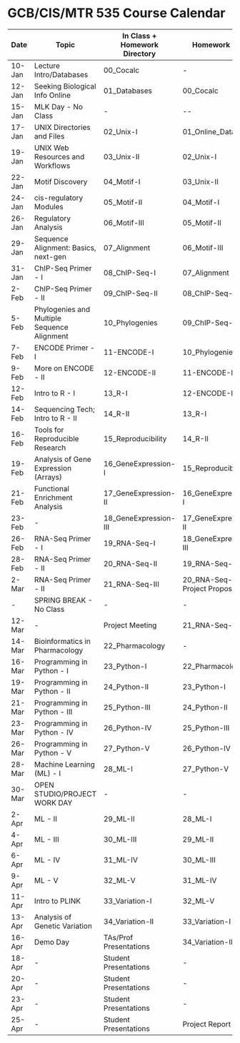 # GCB/CIS/MTR 535 Course Calendar

| Date   	| Topic                                       	| In Class + Homework Directory    	| Homework Due          	|
|--------	|---------------------------------------------	|----------------------------------	|-----------------------	|
| 10-Jan 	| Lecture Intro/Databases                     	| 00_Cocalc                     	| -                     	|
| 12-Jan 	| Seeking Biological Info Online              	| 01_Databases                     	| 00_Cocalc             	|
| 15-Jan 	| MLK Day - No Class                          	| -                                	| --                    	|
| 17-Jan 	| UNIX Directories and Files                  	| 02_Unix-I                        	| 01_Online_Databases   	|
| 19-Jan 	| UNIX Web Resources and Workflows            	| 03_Unix-II                       	| 02_Unix-I             	|
| 22-Jan 	| Motif Discovery                             	| 04_Motif-I                       	| 03_Unix-II            	|
| 24-Jan 	| cis-regulatory Modules                      	| 05_Motif-II                      	| 04_Motif-I            	|
| 26-Jan 	| Regulatory Analysis                         	| 06_Motif-III                     	| 05_Motif-II           	|
| 29-Jan 	| Sequence Alignment: Basics, next-gen        	| 07_Alignment                     	| 06_Motif-III          	|
| 31-Jan  	| ChIP-Seq Primer - I                         	| 08_ChIP-Seq-I                    	| 07_Alignment          	|
| 2-Feb  	| ChIP-Seq Primer - II                        	| 09_ChIP-Seq-II                   	| 08_ChIP-Seq-I         	|
| 5-Feb  	| Phylogenies and Multiple Sequence Alignment 	| 10_Phylogenies                   	| 09_ChIP-Seq-II        	|
| 7-Feb  	| ENCODE Primer - I                           	| 11-ENCODE-I                      	| 10_Phylogenies        	|
| 9-Feb 	| More on ENCODE - II                         	| 12-ENCODE-II                     	| 11-ENCODE-I           	|
| 12-Feb 	| Intro to R - I                              	| 13_R-I                           	| 12-ENCODE-II          	|
| 14-Feb 	| Sequencing Tech; Intro to R - II            	| 14_R-II                          	| 13_R-I                	|
| 16-Feb 	| Tools for Reproducible Research             	| 15_Reproducibility               	| 14_R-II               	|
| 19-Feb 	| Analysis of Gene Expression (Arrays)        	| 16_GeneExpression-I              	| 15_Reproducibility    	|
| 21-Feb 	| Functional Enrichment Analysis              	| 17_GeneExpression-II             	| 16_GeneExpression-I   	|
| 23-Feb 	| -                                           	| 18_GeneExpression-III            	| 17_GeneExpression-II  	|
| 26-Feb 	| RNA-Seq Primer - I                          	| 19_RNA-Seq-I                     	| 18_GeneExpression-III 	|
| 28-Feb  	| RNA-Seq Primer - II                         	| 20_RNA-Seq-II                    	| 19_RNA-Seq-I          	|
| 2-Mar  	| RNA-Seq Primer - II                         	| 21_RNA-Seq-III                   	| 20_RNA-Seq-II; Project Proposal         	|
| -      	| SPRING BREAK - No Class                     	| -                                	| -                     	|
| 12-Mar 	| -                                           	| Project Meeting                  	| 21_RNA-Seq-III        	|
| 14-Mar 	| Bioinformatics in Pharmacology              	| 22_Pharmacology                  	| -                      	|
| 16-Mar 	| Programming in Python - I                   	| 23_Python-I                      	| 22_Pharmacology       	|
| 19-Mar 	| Programming in Python - II                  	| 24_Python-II                     	| 23_Python-I           	|
| 21-Mar 	| Programming in Python - III                 	| 25_Python-III                    	| 24_Python-II          	|
| 23-Mar 	| Programming in Python - IV                  	| 26_Python-IV                     	| 25_Python-III         	|
| 26-Mar 	| Programming in Python - V                   	| 27_Python-V                      	| 26_Python-IV          	|
| 28-Mar 	| Machine Learning (ML) - I                   	| 28_ML-I                          	| 27_Python-V           	|
| 30-Mar 	| OPEN STUDIO/PROJECT WORK DAY                	| -                                	| -                       	|
| 2-Apr  	| ML - II                                     	| 29_ML-II                         	| 28_ML-I                  	|
| 4-Apr  	| ML - III                                  	| 30_ML-III                        	| 29_ML-II                 	|
| 6-Apr  	| ML - IV                                    	| 31_ML-IV                         	| 30_ML-III              	|
| 9-Apr 	| ML - V                                     	| 32_ML-V                          	| 31_ML-IV               	|
| 11-Apr 	| Intro to PLINK                               	| 33_Variation-I                   	| 32_ML-V                	|
| 13-Apr 	| Analysis of Genetic Variation               	| 34_Variation-II                  	| 33_Variation-I        	|
| 16-Apr 	| Demo Day                                     	| TAs/Prof Presentations           	| 34_Variation-II       	|
| 18-Apr 	| -                                           	| Student Presentations            	| -                     	|
| 20-Apr 	| -                                           	| Student Presentations            	| -                     	|
| 23-Apr 	| -                                           	| Student Presentations            	| -                     	|
| 25-Apr 	| -                                           	| Student Presentations            	| Project Report Due    	|
